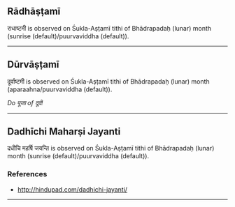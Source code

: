 ## Rādhāṣṭamī
राधाष्टमी is observed on Śukla-Aṣṭamī tithi of Bhādrapadaḥ (lunar) month (sunrise (default)/puurvaviddha (default)).



---
## Dūrvāṣṭamī
दूर्वाष्टमी is observed on Śukla-Aṣṭamī tithi of Bhādrapadaḥ (lunar) month (aparaahna/puurvaviddha (default)).

_Do पूजा *of* दूर्व!_

---
## Dadhīchi Maharṣi Jayanti
दधीचि महर्षि जयन्ति is observed on Śukla-Aṣṭamī tithi of Bhādrapadaḥ (lunar) month (sunrise (default)/puurvaviddha (default)).


### References
* http://hindupad.com/dadhichi-jayanti/


---
